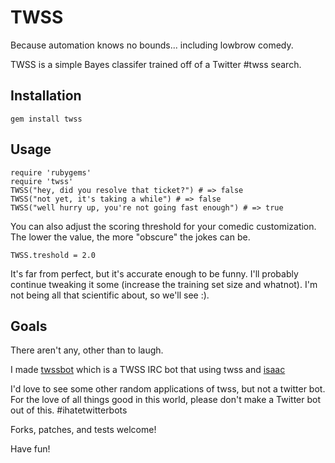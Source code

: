 TWSS
====

Because automation knows no bounds... including lowbrow comedy.

TWSS is a simple Bayes classifer trained off of a Twitter #twss search.

Installation
------------

    gem install twss

Usage
-----

    require 'rubygems'
    require 'twss'
    TWSS("hey, did you resolve that ticket?") # => false
    TWSS("not yet, it's taking a while") # => false
    TWSS("well hurry up, you're not going fast enough") # => true

You can also adjust the scoring threshold for your comedic customization.  The
lower the value, the more "obscure" the jokes can be.

    TWSS.treshold = 2.0

It's far from perfect, but it's accurate enough to be funny.  I'll probably
continue tweaking it some (increase the training set size and whatnot).  I'm not
being all that scientific about, so we'll see :).

Goals
-----

There aren't any, other than to laugh.

I made [twssbot][twssbot] which is a TWSS IRC bot that using twss and [isaac][isaac]

I'd love to see some other random applications of twss, but not a twitter bot.
For the love of all things good in this world, please don't make a Twitter
bot out of this. #ihatetwitterbots

Forks, patches, and tests welcome!

Have fun!

[twssbot]: http://github.com/bvandenbos/twssbot
[isaac]: http://github.com/ichverstehe/isaac